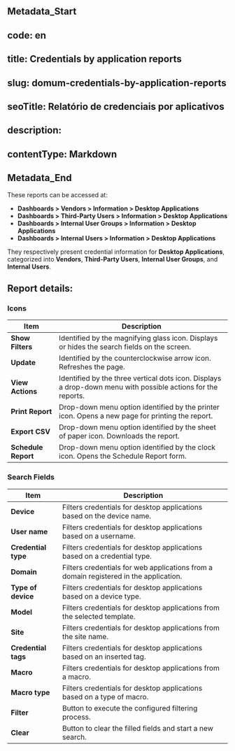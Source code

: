 ## Metadata_Start 
## code: en
## title: Credentials by application reports 
## slug: domum-credentials-by-application-reports 
## seoTitle: Relatório de credenciais por aplicativos 
## description:  
## contentType: Markdown 
## Metadata_End
These reports can be accessed at:

- **Dashboards > Vendors > Information > Desktop Applications**
- **Dashboards > Third-Party Users > Information > Desktop Applications**
- **Dashboards > Internal User Groups > Information > Desktop Applications**
- **Dashboards > Internal Users > Information > Desktop Applications**

They respectively present credential information for **Desktop Applications**, categorized into **Vendors**, **Third-Party Users**, **Internal User Groups**, and **Internal Users**.

## Report details:

### Icons

| Item           | Description                                                         |
| -------------- | ------------------------------------------------------------------- |
| **Show Filters**   | Identified by the magnifying glass icon. Displays or hides the search fields on the screen. |
| **Update**         | Identified by the counterclockwise arrow icon. Refreshes the page.   |
| **View Actions**   | Identified by the three vertical dots icon. Displays a drop-down menu with possible actions for the reports. |
| **Print Report**   | Drop-down menu option identified by the printer icon. Opens a new page for printing the report. |
| **Export CSV**     | Drop-down menu option identified by the sheet of paper icon. Downloads the report. |
| **Schedule Report**| Drop-down menu option identified by the clock icon. Opens the Schedule Report form.

### Search Fields

| Item            | Description                                                         |
| --------------- | ------------------------------------------------------------------- |
| **Device**          | Filters credentials for desktop applications based on the device name. |
| **User name**       | Filters credentials for desktop applications based on a username.   |
| **Credential type** | Filters credentials for desktop applications based on a credential type. |
| **Domain**          | Filters credentials for web applications from a domain registered in the application. |
| **Type of device**  | Filters credentials for desktop applications based on a device type. |
| **Model**           | Filters credentials for desktop applications from the selected template. |
| **Site**            | Filters credentials for desktop applications from the site name.    |
| **Credential tags** | Filters credentials for desktop applications based on an inserted tag. |
| **Macro**           | Filters credentials for desktop applications from a macro.          |
| **Macro type**      | Filters credentials for desktop applications based on a type of macro. |
| **Filter**          | Button to execute the configured filtering process.                  |
| **Clear**           | Button to clear the filled fields and start a new search.            |
